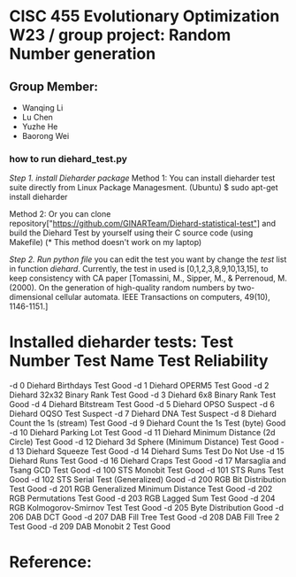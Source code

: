 # CISC 455  Evolutionary Optimization W23 / group project: Random Number generation
## Group Member:
- Wanqing Li
- Lu Chen
- Yuzhe He
- Baorong Wei

### how to run diehard_test.py

*Step 1. install Dieharder package*
Method 1: You can install dieharder test suite directly from Linux Package Managesment. (Ubuntu)
$ sudo apt-get install dieharder

Method 2: Or you can clone repository["https://github.com/GINARTeam/Diehard-statistical-test"] and build the Diehard Test by yourself using their C source code (using Makefile) (* This method doesn't work on my laptop)

*Step 2. Run python file*
you can edit the test you want by change the *test* list in function *diehard*.
Currently, the test in used is [0,1,2,3,8,9,10,13,15], to keep consistency with CA paper [Tomassini, M., Sipper, M., & Perrenoud, M. (2000). On the generation of high-quality random numbers by two-dimensional cellular automata. IEEE Transactions on computers, 49(10), 1146-1151.]

Installed dieharder tests:
 Test Number                         Test Name                Test Reliability
===============================================================================
  -d 0                            Diehard Birthdays Test              Good
  -d 1                               Diehard OPERM5 Test              Good
  -d 2                    Diehard 32x32 Binary Rank Test              Good
  -d 3                      Diehard 6x8 Binary Rank Test              Good
  -d 4                            Diehard Bitstream Test              Good
  -d 5                                      Diehard OPSO           Suspect
  -d 6                                 Diehard OQSO Test           Suspect
  -d 7                                  Diehard DNA Test           Suspect
  -d 8                Diehard Count the 1s (stream) Test              Good
  -d 9                  Diehard Count the 1s Test (byte)              Good
  -d 10                         Diehard Parking Lot Test              Good
  -d 11         Diehard Minimum Distance (2d Circle) Test             Good
  -d 12         Diehard 3d Sphere (Minimum Distance) Test             Good
  -d 13                             Diehard Squeeze Test              Good
  -d 14                                Diehard Sums Test        Do Not Use
  -d 15                                Diehard Runs Test              Good
  -d 16                               Diehard Craps Test              Good
  -d 17                     Marsaglia and Tsang GCD Test              Good
  -d 100                                STS Monobit Test              Good
  -d 101                                   STS Runs Test              Good
  -d 102                   STS Serial Test (Generalized)              Good
  -d 200                       RGB Bit Distribution Test              Good
  -d 201           RGB Generalized Minimum Distance Test              Good
  -d 202                           RGB Permutations Test              Good
  -d 203                             RGB Lagged Sum Test              Good
  -d 204                RGB Kolmogorov-Smirnov Test Test              Good
  -d 205                               Byte Distribution              Good
  -d 206                                         DAB DCT              Good
  -d 207                              DAB Fill Tree Test              Good
  -d 208                            DAB Fill Tree 2 Test              Good
  -d 209                              DAB Monobit 2 Test              Good
  
  
  # Reference: 
  
